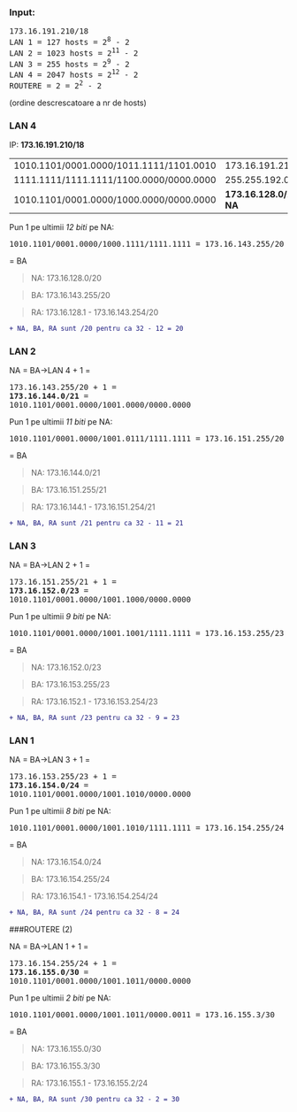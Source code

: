 ### Input:
<pre>
173.16.191.210/18
LAN 1 = 127 hosts = 2<sup>8</sup> - 2
LAN 2 = 1023 hosts = 2<sup>11</sup> - 2
LAN 3 = 255 hosts = 2<sup>9</sup> - 2
LAN 4 = 2047 hosts = 2<sup>12</sup> - 2
ROUTERE = 2 = 2<sup>2</sup> - 2
</pre>

(ordine descrescatoare a nr de hosts)

### LAN 4

IP: <b>173.16.191.210/18</b>
<table>
<tr>
<td>1010.1101/0001.0000/1011.1111/1101.0010</td><td>173.16.191.210/18</td>
</tr>
<tr>
<td>1111.1111/1111.1111/1100.0000/0000.0000</td><td>255.255.192.0/18</td>
</tr>
<tr>
<td>1010.1101/0001.0000/1000.0000/0000.0000</td><td><b>173.16.128.0/20 = NA</b></td>
</tr>
<table>

Pun 1 pe ultimii <em>12 biti</em> pe NA: <pre>1010.1101/0001.0000/1000.1111/1111.1111 = 173.16.143.255/20</pre> = BA

> NA: 173.16.128.0/20

> BA: 173.16.143.255/20

> RA: 173.16.128.1 - 173.16.143.254/20


```diff
+ NA, BA, RA sunt /20 pentru ca 32 - 12 = 20
```

### LAN 2

NA = BA->LAN 4 + 1 = <pre>173.16.143.255/20 + 1 = <b>173.16.144.0/21</b> = 1010.1101/0001.0000/1001.0000/0000.0000</pre>

Pun 1 pe ultimii <em>11 biti</em> pe NA: <pre>1010.1101/0001.0000/1001.0111/1111.1111 = 173.16.151.255/20</pre> = BA

> NA: 173.16.144.0/21

> BA: 173.16.151.255/21

> RA: 173.16.144.1 - 173.16.151.254/21

```diff
+ NA, BA, RA sunt /21 pentru ca 32 - 11 = 21
```

### LAN 3

NA = BA->LAN 2 + 1 = <pre>173.16.151.255/21 + 1 = <b>173.16.152.0/23</b> = 1010.1101/0001.0000/1001.1000/0000.0000</pre>

Pun 1 pe ultimii <em>9 biti</em> pe NA: <pre>1010.1101/0001.0000/1001.1001/1111.1111 = 173.16.153.255/23</pre> = BA

> NA: 173.16.152.0/23

> BA: 173.16.153.255/23

> RA: 173.16.152.1 - 173.16.153.254/23


```diff
+ NA, BA, RA sunt /23 pentru ca 32 - 9 = 23
```

### LAN 1

NA = BA->LAN 3 + 1 = <pre>173.16.153.255/23 + 1 = <b>173.16.154.0/24</b> = 1010.1101/0001.0000/1001.1010/0000.0000</pre>

Pun 1 pe ultimii <em>8 biti</em> pe NA: <pre>1010.1101/0001.0000/1001.1010/1111.1111 = 173.16.154.255/24</pre> = BA

> NA: 173.16.154.0/24

> BA: 173.16.154.255/24

> RA: 173.16.154.1 - 173.16.154.254/24

```diff
+ NA, BA, RA sunt /24 pentru ca 32 - 8 = 24
```

###ROUTERE (2)

NA = BA->LAN 1 + 1 = <pre>173.16.154.255/24 + 1 = <b>173.16.155.0/30</b> = 1010.1101/0001.0000/1001.1011/0000.0000</pre>

Pun 1 pe ultimii <em>2 biti</em> pe NA: <pre>1010.1101/0001.0000/1001.1011/0000.0011 = 173.16.155.3/30</pre> = BA

> NA: 173.16.155.0/30

> BA: 173.16.155.3/30

> RA: 173.16.155.1 - 173.16.155.2/24

```diff
+ NA, BA, RA sunt /30 pentru ca 32 - 2 = 30
```
